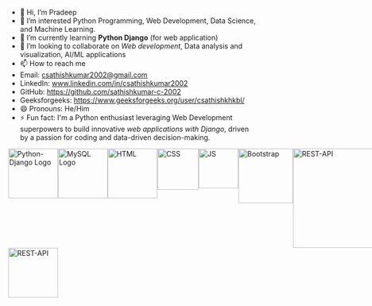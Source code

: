 - 👋 Hi, I’m Pradeep
- 👀 I’m interested Python Programming, Web Development, Data Science, and Machine Learning.
- 🌱 I’m currently learning **Python Django** (for web application)
- 💞 I’m looking to collaborate on *Web development*, Data analysis and visualization, AI/ML applications
- 📫 How to reach me
- Email: csathishkumar2002@gmail.com
- LinkedIn: www.linkedin.com/in/csathishkumar2002
- GitHub: https://github.com/sathishkumar-c-2002
- Geeksforgeeks: https://www.geeksforgeeks.org/user/csathishkhkbl/
- 😄 Pronouns: He/Him
- ⚡ Fun fact: I'm a Python enthusiast leveraging Web Development superpowers to build innovative *web applications with Django*, driven by a passion for coding and data-driven decision-making.


<div style="display: flex; justify-content: space-between;">
<!--   <img src="https://desk.zoho.com/portal/api/kbCategory/4000000217879/logo/327583000026924010?orgId=4241905" alt="Catalyst Logo" width="100"> -->
  <img src="https://www.opengis.ch/wp-content/uploads/2020/04/django-python-logo.png" alt="Python-Django Logo" width="100">
  <img src="https://www.pngplay.com/wp-content/uploads/7/Mysql-Logo-PNG-Free-File-Download.png" alt="MySQL Logo" width="100">
<!--   <img src="https://help.zoho.com/portal/api/departments/4000609360326/logo?portalId=edbsn3b70dd1c6df566ee5b86f9a10b39ac781e714edb9c3a38a191adf0c5b716166e" alt="Deluge" width="100">
  <img src="https://desk.zoho.com/portal/api/kbCategory/4000000217879/logo/327583000026924010?orgId=4241905" alt="Creator Logo" width="100"> -->
  <img src="https://upload.wikimedia.org/wikipedia/commons/thumb/6/61/HTML5_logo_and_wordmark.svg/768px-HTML5_logo_and_wordmark.svg.png" alt="HTML" width="100">
  <img src="https://cdn.iconscout.com/icon/free/png-256/free-css3-logo-icon-download-in-svg-png-gif-file-formats--css-programming-langugae-language-pack-logos-icons-1175237.png" alt="CSS" width="83">
  <img src="https://upload.wikimedia.org/wikipedia/commons/6/6a/JavaScript-logo.png" alt="JS" width="80">
  <img src="https://epss.ucla.edu/static/bootstrap-5.2.0/site/static/docs/5.2/assets/brand/bootstrap-logo-shadow.png" alt="Bootstrap " width="110">
  <img src="https://miro.medium.com/v2/resize:fit:475/1*yludgK8sb_ZzGAffyKk3AQ.png" alt="REST-API " width="200">
</div>
<div style="display: flex; justify-content: space-between;">
  <img src="https://learnloner.com/wp-content/uploads/2024/02/1661493497844.png" alt="REST-API " width="100">
</div>
